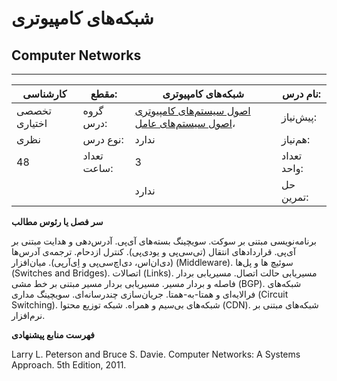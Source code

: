 # شبکه‌های کامپیوتری
## Computer Networks
_______________________________________________________________________________
| کارشناسی      | مقطع:       | شبکه‌های کامپیوتری                                                                                                                                | نام درس:    |
| ------------- | ----------- | ------------------------------------------------------------------------------------------------------------------------------------------------- | ----------- |
| تخصصی اختیاری | گروه درس:   | [اصول سیستم‌های کامپیوتری](../mandatory/Principles-of-Computer-Systems.md) ،[اصول سیستم‌های عامل](../elective/Principles-of-Operating-Systems.md) | پیش‌نیاز:   |
| نظری          | نوع درس:    | ندارد                                                                                                                                             | هم‌نیاز:    |
| 48            | تعداد ساعت: | 3                                                                                                                                                 | تعداد واحد: |
|               |             |  ندارد                                                                                                                                            | حل تمرین:   |

**سر فصل یا رئوس مطالب**

برنامه‌نویسی مبتنی بر سوکت. سویچینگ بسته‌های آی‌پی. آدرس‌دهی و هدایت مبتنی بر آی‌پی. قراردادهای انتقال (تی‌سی‌پی و یو‌دی‌پی‌). کنترل ازدحام. ترجمه‌ی آدرس‌ها (دی‌ان‌اس‌، دی‌اچ‌سی‌پی و اِی‌آر‌پی‌). میان‌افزار (Middleware). سوئیچ ها و پل‌ها (Switches and Bridges). اتصالات (Links). مسیریابی حالت اتصال. مسیریابی بردار فاصله و بردار مسیر. مسیریابی بردار مسیر مبتنی بر خط مشی (BGP). شبکه‌های فرالایه‌ای و همتا-به-همتا. جریان‌سازی چندرسانه‌ای. سویچینگ مداری (Circuit Switching). شبکه‌های بی‌سیم و همراه. شبکه توزیع محتوا (CDN). شبکه‌های مبتنی بر نرم‌‌افزار.

**فهرست منابع پیشنهادی**

Larry L. Peterson and Bruce S. Davie. Computer Networks: A Systems Approach. 5th Edition, 2011.
